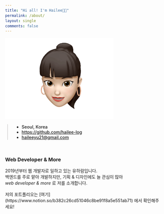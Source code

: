 ```yaml
---  
title: "Hi all! I'm Hailee👋🏻"  
permalink: /about/  
layout: single  
comments: false
---  
```


<div>  
    <img src="/assets/images/memoji.gif" alt="memoji" width="70%" min-width="700px" itemprop="image">  
</div>  

<div style="border-left: 2px solid rgba(199, 198, 198, 0.7); margin: 0.5em 0 0 0.5em; padding-left: 1.5em; font-weight: 500;">  
    <ul class="author__urls social-icons">  
        <li itemprop="homeLocation" itemscope itemtype="https://schema.org/Place">  
          <i class="fas fa-fw fa-map-marker-alt" aria-hidden="true"></i> <span itemprop="name">  Seoul, Korea</span>  
        </li>  
        <li>  
          <a href="https://github.com/hailee-log" itemprop="sameAs" rel="nofollow noopener noreferrer">  
            <i class="fab fa-fw fa-github" aria-hidden="true"></i><span class="label">  https://github.com/hailee-log</span>  
          </a>  
        </li>  
        <li>  
          <a href="mailto:haileeyu21@gmail.com">  
            <meta itemprop="email" content="haileeyu21@gmail.com" />  
            <i class="fas fa-fw fa-envelope-square" aria-hidden="true"></i><span class="label">  haileeyu21@gmail.com</span>  
          </a>  
        </li>  
    </ul>  
</div>  
<br>

<div>  
    <h3>Web Developer & More</h3>
        2019년부터 웹 개발자로 일하고 있는 유하람입니다.<br>
        백엔드를 주로 맡아 개발하지만, 기획 & 디자인에도 늘 관심이 많아<br>
        <i>web developer & more</i> 로 저를 소개합니다. <br>
        <br>
        저의 포트폴리오는 [여기](https://www.notion.so/b382c26cd51046c8be91f8a5e551ab71) 에서 확인해주세요!
</div>